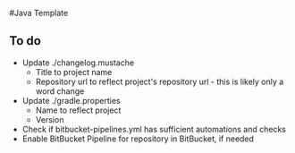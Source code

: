 #Java Template
## To do
* Update ./changelog.mustache
  * Title to project name
  * Repository url to reflect project's repository url - this is likely only a word change
* Update ./gradle.properties
  * Name to reflect project
  * Version
* Check if bitbucket-pipelines.yml has sufficient automations and checks
* Enable BitBucket Pipeline for repository in BitBucket, if needed

